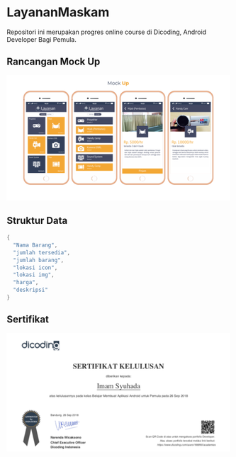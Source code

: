# LayananMaskam
Repositori ini merupakan progres online course di Dicoding, Android Developer Bagi Pemula.
## Rancangan Mock Up
<p align="center">
  <img  src="https://github.com/mamunsyuhada/LayananMaskam/blob/master/image-doc/uiux-layanan-maskam.png">
</p>

## Struktur Data

```gradle
{
  "Nama Barang",
  "jumlah tersedia",
  "jumlah barang",
  "lokasi icon",
  "lokasi img",
  "harga",
  "deskripsi"
}
```

## Sertifikat
![examples](/image-doc/android_pemula_sertifikat.png)
